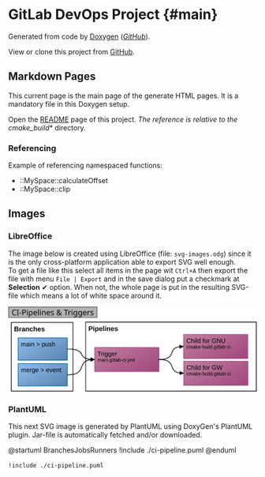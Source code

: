 # GitLab DevOps Project {#main}

Generated from code by [Doxygen](https://www.doxygen.nl/) (_[GitHub](https://github.com/doxygen/doxygen.git)_).

View or clone this project from [GitHub](https://github.com/Scanframe/sf-gitlab-devops).

## Markdown Pages

This current page is the main page of the generate HTML pages.
It is a mandatory file in this Doxygen setup.

Open the [README](../README.md) page of this project.
_The reference is relative to the cmake_build_* directory.

### Referencing

Example of referencing namespaced functions:

* ::MySpace::calculateOffset
* ::MySpace::clip

## Images

### LibreOffice

The image below is created using LibreOffice (file: `svg-images.odg`) since it is the
only cross-platform application able to export SVG well enough.<br>
To get a file like this select all items in the page wit `Ctrl+A` then export the file
with menu `File | Export` and in the save dialog put a checkmark at **Selection** &#10004; option.
When not, the whole page is put in the resulting SVG-file which means a lot of white space around it.

![Module hierarchy](./ci-pipeline.svg "Pipeline & triggers.")

### PlantUML

This next SVG image is generated by PlantUML using DoxyGen's PlantUML plugin.
Jar-file is automatically fetched and/or downloaded.

@startuml BranchesJobsRunners
!include ./ci-pipeline.puml
@enduml

```plantuml
!include ./ci-pipeline.puml
```

